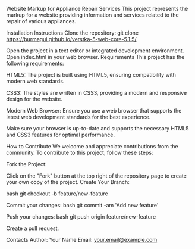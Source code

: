 Website Markup for Appliance Repair Services
This project represents the markup for a website providing information and services related to the repair of various appliances.

Installation Instructions
Clone the repository:
git clone https://burmagul.github.io/verstka-5-web-core-5.1.5/

Open the project in a text editor or integrated development environment.
Open index.html in your web browser.
Requirements
This project has the following requirements:

HTML5: The project is built using HTML5, ensuring compatibility with modern web standards.

CSS3: The styles are written in CSS3, providing a modern and responsive design for the website.

Modern Web Browser: Ensure you use a web browser that supports the latest web development standards for the best experience.

Make sure your browser is up-to-date and supports the necessary HTML5 and CSS3 features for optimal performance.

How to Contribute
We welcome and appreciate contributions from the community. To contribute to this project, follow these steps:

Fork the Project:

Click on the "Fork" button at the top right of the repository page to create your own copy of the project.
Create Your Branch:

bash git checkout -b feature/new-feature

Commit your changes:
bash git commit -am 'Add new feature'

Push your changes:
bash git push origin feature/new-feature

Create a pull request.

Contacts
Author: Your Name
Email: your.email@example.com
